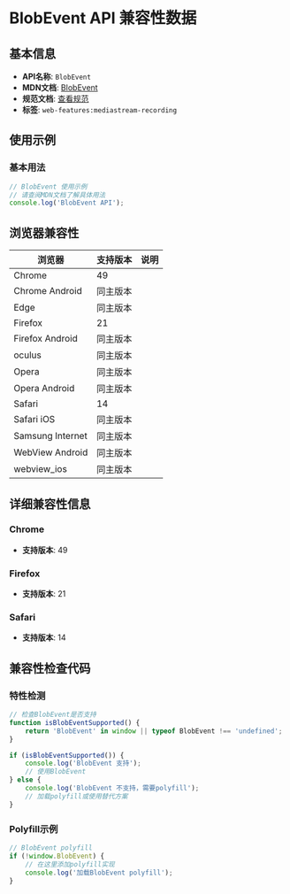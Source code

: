 # BlobEvent API 兼容性数据

## 基本信息

- **API名称**: `BlobEvent`
- **MDN文档**: [BlobEvent](https://developer.mozilla.org/docs/Web/API/BlobEvent)
- **规范文档**: [查看规范](https://w3c.github.io/mediacapture-record/#blobevent-section)
- **标签**: `web-features:mediastream-recording`

## 使用示例

### 基本用法

```javascript
// BlobEvent 使用示例
// 请查阅MDN文档了解具体用法
console.log('BlobEvent API');
```

## 浏览器兼容性

| 浏览器 | 支持版本 | 说明 |
|--------|----------|------|
| Chrome | 49 |  |
| Chrome Android | 同主版本 |  |
| Edge | 同主版本 |  |
| Firefox | 21 |  |
| Firefox Android | 同主版本 |  |
| oculus | 同主版本 |  |
| Opera | 同主版本 |  |
| Opera Android | 同主版本 |  |
| Safari | 14 |  |
| Safari iOS | 同主版本 |  |
| Samsung Internet | 同主版本 |  |
| WebView Android | 同主版本 |  |
| webview_ios | 同主版本 |  |

## 详细兼容性信息

### Chrome

- **支持版本**: 49

### Firefox

- **支持版本**: 21

### Safari

- **支持版本**: 14

## 兼容性检查代码

### 特性检测

```javascript
// 检查BlobEvent是否支持
function isBlobEventSupported() {
    return 'BlobEvent' in window || typeof BlobEvent !== 'undefined';
}

if (isBlobEventSupported()) {
    console.log('BlobEvent 支持');
    // 使用BlobEvent
} else {
    console.log('BlobEvent 不支持，需要polyfill');
    // 加载polyfill或使用替代方案
}
```

### Polyfill示例

```javascript
// BlobEvent polyfill
if (!window.BlobEvent) {
    // 在这里添加polyfill实现
    console.log('加载BlobEvent polyfill');
}
```

